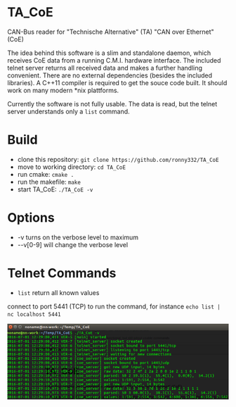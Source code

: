 # TA_CoE
CAN-Bus reader for "Technische Alternative" (TA) "CAN over Ethernet" (CoE)

The idea behind this software is a slim and standalone daemon, which receives CoE data from a running C.M.I. hardware interface. The included telnet server returns all received data and makes a further handling convenient.
There are no external dependencies (besides the included libraries). A C++11 compiler is required to get the souce code built. It should work on many modern *nix plattforms.

Currently the software is not fully usable. The data is read, but the telnet server understands only a `list` command.

# Build
* clone this repository: `git clone https://github.com/ronny332/TA_CoE`
* move to working directory: `cd TA_CoE`
* run cmake: `cmake .`
* run the makefile: `make`
* start TA_CoE: `./TA_CoE -v`

# Options
* -v turns on the verbose level to maximum
* --v[0-9] will change the verbose level 

# Telnet Commands
* `list` return all known values

connect to port 5441 (TCP) to run the command, for instance `echo list | nc localhost 5441`

![TA_CoE in an early version](https://github.com/ronny332/TA_CoE/raw/master/TA_CoE.png)